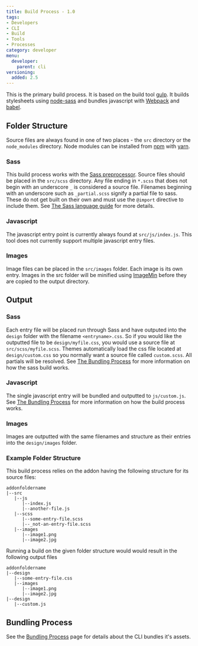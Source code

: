 ```yaml
---
title: Build Process - 1.0
tags:
- Developers
- CLI
- Build
- Tools
- Processes
category: developer
menu:
  developer:
    parent: cli
versioning:
  added: 2.5
---
```


This is the primary build process. It is based on the build tool [gulp](http://gulpjs.com/). It builds stylesheets using [node-sass](https://github.com/sass/node-sass) and bundles javascript with [Webpack](https://github.com/webpack/webpack) and [babel](https://babeljs.io/).

## Folder Structure

Source files are always found in one of two places - the `src` directory or the `node_modules` directory. Node modules can be installed from [npm](https://www.npmjs.com/) with [yarn](https://yarnpkg.com/en/).

### Sass

This build process works with the [Sass preprocessor](http://sass-lang.com/). Source files should be placed in the `src/scss` directory. Any file ending in `*.scss` that does not begin with an underscore `_` is considered a source file. Filenames beginning with an underscore such as `_partial.scss` signify a partial file to sass. These do not get built on their own and must use the `@import` directive to include them. See [The Sass language guide](http://sass-lang.com/guide) for more details.

### Javascript

The javascript entry point is currently always found at `src/js/index.js`. This tool does not currently support multiple javascript entry files.

### Images

Image files can be placed in the `src/images` folder. Each image is its own entry. Images in the src folder will be minified using [ImageMin](https://github.com/imagemin/imagemin) before they are copied to the output directory.

## Output

### Sass

Each entry file will be placed run through Sass and have outputed into the `design` folder with the filename `<entryname>.css`. So if you would like the outputted file to be `design/myfile.css`, you would use a source file at `src/scss/myfile.scss`. Themes automatically load the css file located at `design/custom.css` so you normally want a source file called `custom.scss`. All partials will be resolved. See [The Bundling Process](/developer/vanilla-cli/bundling-process/#sass) for more information on how the sass build works.

### Javascript

The single javascript entry will be bundled and outputted to `js/custom.js`. See [The Bundling Process](/developer/vanilla-cli/bundling-process/#javascript) for more information on how the build process works.

### Images

Images are outputted with the same filenames and structure as their entries into the `design/images` folder.

### Example Folder Structure

This build process relies on the addon having the following structure for its source files:

```
addonfoldername
|--src
   |--js
      |--index.js
      |--another-file.js
   |--scss
      |--some-entry-file.scss
      |--_not-an-entry-file.scss
   |--images
      |--image1.png
      |--image2.jpg
```

Running a build on the given folder structure would would result in the following output files

```
addonfoldername
|--design
   |--some-entry-file.css
   |--images
      |--image1.png
      |--image2.jpg
|--design
   |--custom.js
```

## Bundling Process

See the [Bundling Process](/developer/vanilla-cli/bundling-process) page for details about the CLI bundles it's assets.
